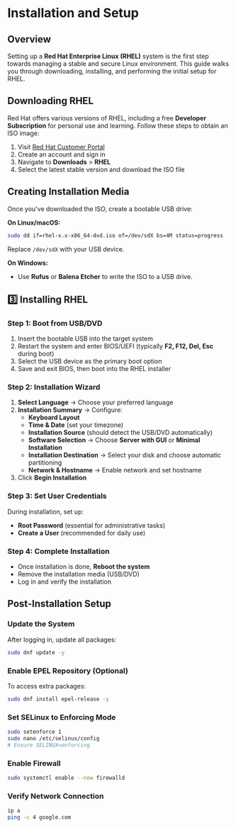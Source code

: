 # Installation and Setup

## Overview

Setting up a **Red Hat Enterprise Linux (RHEL)** system is the first step towards managing a stable and secure Linux environment. This guide walks you through downloading, installing, and performing the initial setup for RHEL.

## Downloading RHEL

Red Hat offers various versions of RHEL, including a free **Developer Subscription** for personal use and learning. Follow these steps to obtain an ISO image:
1. Visit [Red Hat Customer Portal](https://access.redhat.com/)
2. Create an account and sign in
3. Navigate to **Downloads** > **RHEL**
4. Select the latest stable version and download the ISO file

## Creating Installation Media

Once you've downloaded the ISO, create a bootable USB drive:

**On Linux/macOS:**

```bash
sudo dd if=rhel-x.x-x86_64-dvd.iso of=/dev/sdX bs=4M status=progress
```

Replace `/dev/sdX` with your USB device.

**On Windows:**
- Use **Rufus** or **Balena Etcher** to write the ISO to a USB drive.

## 3️⃣ Installing RHEL

### Step 1: Boot from USB/DVD

1. Insert the bootable USB into the target system
2. Restart the system and enter BIOS/UEFI (typically **F2, F12, Del, Esc** during boot)
3. Select the USB device as the primary boot option
4. Save and exit BIOS, then boot into the RHEL installer

### Step 2: Installation Wizard

1. **Select Language** → Choose your preferred language
2. **Installation Summary** → Configure:
    - **Keyboard Layout**
    - **Time & Date** (set your timezone)
    - **Installation Source** (should detect the USB/DVD automatically)
    - **Software Selection** → Choose **Server with GUI** or **Minimal Installation**
    - **Installation Destination** → Select your disk and choose automatic partitioning
    - **Network & Hostname** → Enable network and set hostname
3. Click **Begin Installation**

### Step 3: Set User Credentials

During installation, set up:
- **Root Password** (essential for administrative tasks)
- **Create a User** (recommended for daily use)

### Step 4: Complete Installation

- Once installation is done, **Reboot the system**
- Remove the installation media (USB/DVD)
- Log in and verify the installation

## Post-Installation Setup

### Update the System

After logging in, update all packages:
```bash
sudo dnf update -y
```

### Enable EPEL Repository (Optional)

To access extra packages:
```bash
sudo dnf install epel-release -y
```

### Set SELinux to Enforcing Mode

```bash
sudo setenforce 1
sudo nano /etc/selinux/config
# Ensure SELINUX=enforcing
```

### Enable Firewall

```bash
sudo systemctl enable --now firewalld
```

### Verify Network Connection

```bash
ip a
ping -c 4 google.com
```
